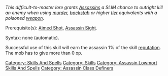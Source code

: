 *This difficult-to-master lore grants
[Assassins](:Category:_Assassins.md "wikilink") a SLIM chance to
outright kill an enemy when using [murder](Murder.md "wikilink"),
[backstab](Backstab.md "wikilink") or higher
[tier](:Category:_Tiers.md "wikilink") equivalents with a poisoned
[weapon](:Category:_Weapons.md "wikilink").*

Prerequisite(s): [Aimed Shot](Aimed_Shot.md "wikilink"), [Assassin
Sight](Assassin_Sight.md "wikilink").

Syntax: none (automatic).

Successful use of this skill will earn the assassin 1% of the skill
[reputation](Reputation.md "wikilink"). The mob has to give more than 0
xp.

[Category: Skills And Spells](Category:_Skills_And_Spells "wikilink")
[Category: Skills](Category:_Skills "wikilink") [Category: Assassin
Lowmort Skills And
Spells](Category:_Assassin_Lowmort_Skills_And_Spells "wikilink")
[Category: Assassin Class
Definers](Category:_Assassin_Class_Definers "wikilink")
